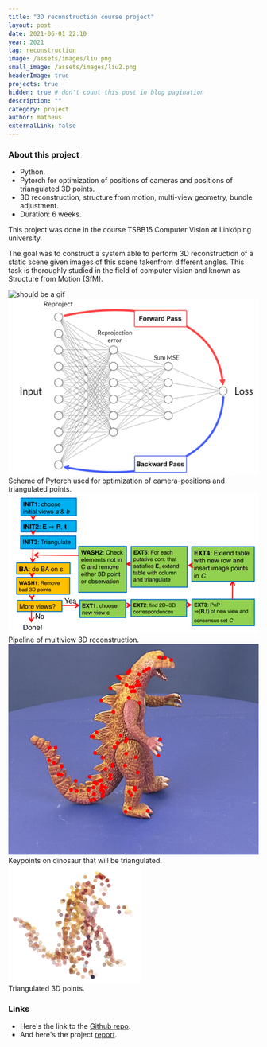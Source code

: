 ```yaml
---
title: "3D reconstruction course project"
layout: post
date: 2021-06-01 22:10
year: 2021
tag: reconstruction
image: /assets/images/liu.png
small_image: /assets/images/liu2.png
headerImage: true
projects: true
hidden: true # don't count this post in blog pagination
description: ""
category: project
author: matheus
externalLink: false
---
```


### About this project
* Python.
* Pytorch for optimization of positions of cameras and positions of triangulated 3D points.
* 3D reconstruction, structure from motion, multi-view geometry, bundle adjustment.
* Duration: 6 weeks.

This project was done in the course TSBB15 Computer Vision at Linköping university.

The goal was to construct a system able to perform 3D reconstruction of a static scene given images of this scene takenfrom different angles. This task is thoroughly studied in the field of computer vision and known as Structure from Motion (SfM).

<img src="/assets/images/dino_mesh.gif" alt="should be a gif"/>

<img class="image" src="/assets/images/pytorch-3d.PNG" alt="Alt Text">
<figcaption class="caption">Scheme of Pytorch used for optimization of camera-positions and triangulated points.</figcaption>

<img class="image" src="/assets/images/pipe.PNG" alt="Alt Text">
<figcaption class="caption">Pipeline of multiview 3D reconstruction.</figcaption>

<img class="image" src="/assets/images/dino2.png" alt="Alt Text">
<figcaption class="caption">Keypoints on dinosaur that will be triangulated.</figcaption>

<img class="image" src="/assets/images/3d_point_cloud3.png" alt="Alt Text">
<figcaption class="caption">Triangulated 3D points.</figcaption>

### Links
* Here's the link to the [Github repo](https://github.com/matheus-bernat/3d-reconstruction).
* And here's the project [report](/assets/reports/TSBB15_proj2.pdf).